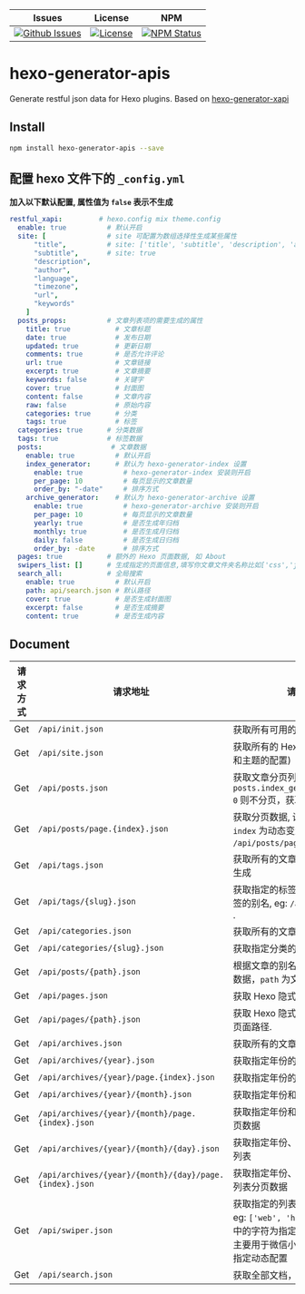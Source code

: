 | Issues | License |  NPM  |
|--------|---------|-------|
[![Github Issues](https://img.shields.io/github/issues/wherewhere/hexo-generator-apis)](https://github.com/wherewhere/hexo-generator-apis/issues)|[![License](https://img.shields.io/github/license/wherewhere/hexo-generator-apis)](https://github.com/wherewhere/hexo-generator-apis/blob/main/LICENSE)|[![NPM Status](https://img.shields.io/npm/dt/hexo-generator-apis.svg?style=flat)](https://www.nuget.org/packages/AdvancedSharpAdbClient/)

# hexo-generator-apis
Generate restful json data for Hexo plugins. Based on [hexo-generator-xapi](https://github.com/bmqy/hexo-generator-xapi)

## Install

```sh
npm install hexo-generator-apis --save
```

## 配置 hexo 文件下的 `_config.yml`

**加入以下默认配置, 属性值为 `false` 表示不生成**

```yml
restful_xapi:         # hexo.config mix theme.config
  enable: true          # 默认开启
  site: [               # site 可配置为数组选择性生成某些属性
      "title",          # site: ['title', 'subtitle', 'description', 'author', 'since', email', 'favicon', 'avatar']
      "subtitle",       # site: true
      "description",
      "author",
      "language",
      "timezone",
      "url",
      "keywords"
    ]
  posts_props:          # 文章列表项的需要生成的属性
    title: true           # 文章标题
    date: true            # 发布日期
    updated: true         # 更新日期
    comments: true        # 是否允许评论
    url: true             # 文章链接
    excerpt: true         # 文章摘要
    keywords: false       # 关键字
    cover: true           # 封面图
    content: false        # 文章内容
    raw: false            # 原始内容
    categories: true      # 分类
    tags: true            # 标签
  categories: true      # 分类数据
  tags: true            # 标签数据
  posts:                 # 文章数据
    enable: true          # 默认开启
    index_generator:      # 默认为 hexo-generator-index 设置
      enable: true          # hexo-generator-index 安装则开启
      per_page: 10          # 每页显示的文章数量
      order_by: "-date"     # 排序方式
    archive_generator:    # 默认为 hexo-generator-archive 设置
      enable: true          # hexo-generator-archive 安装则开启
      per_page: 10          # 每页显示的文章数量
      yearly: true          # 是否生成年归档
      monthly: true         # 是否生成月归档
      daily: false          # 是否生成日归档
      order_by: -date       # 排序方式
  pages: true           # 额外的 Hexo 页面数据, 如 About
  swipers_list: []      # 生成指定的页面信息,填写你文章文件夹名称比如['css','js']，不加后缀名,主要用于轮播图api
  search_all:           # 全局搜索
    enable: true          # 默认开启
    path: api/search.json # 默认路径
    cover: true           # 是否生成封面图
    excerpt: false        # 是否生成摘要
    content: true         # 是否生成内容
```

## Document

| 请求方式 | 请求地址 | 请求详情 |
|---------|---------|---------|
Get | `/api/init.json` | 获取所有可用的 API
Get | `/api/site.json` | 获取所有的 Hexo 配置 (站点的配置和主题的配置)
Get | `/api/posts.json` | 获取文章分页列表，如果配置 `posts.index_generator.per_page: 0` 则不分页，获取全部文章
Get | `/api/posts/page.{index}.json` | 获取分页数据, 设置列表分类后, `index` 为动态变量 (页数), eg: `/api/posts/page.1.json` .
Get | `/api/tags.json` | 获取所有的文章标签，无标签则不生成
Get | `/api/tags/{slug}.json` | 获取指定的标签文章列表, `slug` 为标签的别名, eg: `/api/tags/web.json` .
Get | `/api/categories.json` | 获取所有的文章分类
Get | `/api/categories/{slug}.json` | 获取指定分类的文章列表
Get | `/api/posts/{path}.json` | 根据文章的别名获取文章的详细的数据，`path` 为文章路径.
Get | `/api/pages.json` | 获取 Hexo 隐式页面的列表
Get | `/api/pages/{path}.json` | 获取 Hexo 隐式页面的内容, `path` 为页面路径.
Get | `/api/archives.json` | 获取所有的文章归档
Get | `/api/archives/{year}.json` | 获取指定年份的文章列表
Get | `/api/archives/{year}/page.{index}.json` | 获取指定年份的文章列表分页数据
Get | `/api/archives/{year}/{month}.json` | 获取指定年份和月份的文章列表
Get | `/api/archives/{year}/{month}/page.{index}.json` | 获取指定年份和月份的文章列表分页数据
Get | `/api/archives/{year}/{month}/{day}.json` | 获取指定年份、月份和日期的文章列表
Get | `/api/archives/{year}/{month}/{day}/page.{index}.json` | 获取指定年份、月份和日期的文章列表分页数据
Get | `/api/swiper.json` | 获取指定的列表别名的文章列表, eg: `['web', 'hexo', 'java']` 数组中的字符为指定文章的别名，功能主要用于微信小程序轮播图文章的指定动态配置
Get | `/api/search.json` | 获取全部文档，用于本地全局搜索
